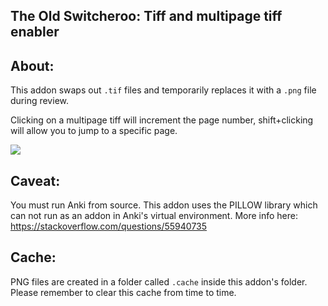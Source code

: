 ## The Old Switcheroo: Tiff and multipage tiff enabler

## About:
This addon swaps out ```.tif``` files and temporarily replaces it with a ```.png``` file during review.

Clicking on a multipage tiff will increment the page number, shift+clicking will allow you to jump to a specific page.

<img src="https://github.com/lovac42/TheOldSwitcheroo/blob/master/screenshot/boxing.gif?raw=true" />  

## Caveat:
You must run Anki from source. This addon uses the PILLOW library which can not run as an addon in Anki's virtual environment. More info here: https://stackoverflow.com/questions/55940735

## Cache:
PNG files are created in a folder called ```.cache``` inside this addon's folder. Please remember to clear this cache from time to time.
